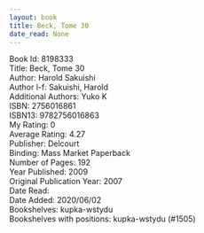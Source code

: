 ```yaml
---
layout: book
title: Beck, Tome 30
date_read: None
---
```


Book Id: 8198333<br />
Title: Beck, Tome 30<br />
Author: Harold Sakuishi<br />
Author l-f: Sakuishi, Harold<br />
Additional Authors: Yuko K<br />
ISBN: 2756016861<br />
ISBN13: 9782756016863<br />
My Rating: 0<br />
Average Rating: 4.27<br />
Publisher: Delcourt<br />
Binding: Mass Market Paperback<br />
Number of Pages: 192<br />
Year Published: 2009<br />
Original Publication Year: 2007<br />
Date Read: <br />
Date Added: 2020/06/02<br />
Bookshelves: kupka-wstydu<br />
Bookshelves with positions: kupka-wstydu (#1505)<br />


